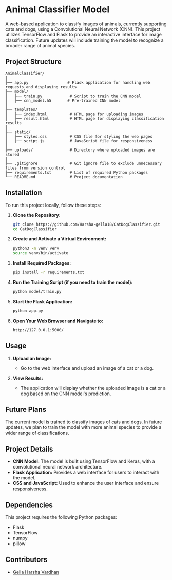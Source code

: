 
# Animal Classifier Model 

A web-based application to classify images of animals, currently supporting cats and dogs, using a Convolutional Neural Network (CNN). This project utilizes TensorFlow and Flask to provide an interactive interface for image classification. Future updates will include training the model to recognize a broader range of animal species.

## Project Structure

```
AnimalClassifier/
│
├── app.py                 # Flask application for handling web requests and displaying results
├── model/
│   ├── train.py            # Script to train the CNN model
│   ├── cnn_model.h5       # Pre-trained CNN model
│
├── templates/
│   ├── index.html          # HTML page for uploading images
│   ├── result.html         # HTML page for displaying classification results
│
├── static/
│   ├── styles.css          # CSS file for styling the web pages
│   ├── script.js           # JavaScript file for responsiveness
│
├── uploads/                # Directory where uploaded images are stored
│
├── .gitignore              # Git ignore file to exclude unnecessary files from version control
├── requirements.txt        # List of required Python packages
└── README.md               # Project documentation
```

## Installation

To run this project locally, follow these steps:

1. **Clone the Repository:**
   ```bash
   git clone https://github.com/Harsha-gella18/CatDogClassifier.git
   cd CatDogClassifier
   ```

2. **Create and Activate a Virtual Environment:**
   ```bash
   python3 -m venv venv
   source venv/bin/activate
   ```

3. **Install Required Packages:**
   ```bash
   pip install -r requirements.txt
   ```

4. **Run the Training Script (if you need to train the model):**
   ```bash
   python model/train.py
   ```

5. **Start the Flask Application:**
   ```bash
   python app.py
   ```

6. **Open Your Web Browser and Navigate to:**
   ```
   http://127.0.0.1:5000/
   ```

## Usage

1. **Upload an Image:**
   - Go to the web interface and upload an image of a cat or a dog.

2. **View Results:**
   - The application will display whether the uploaded image is a cat or a dog based on the CNN model's prediction.

## Future Plans

The current model is trained to classify images of cats and dogs. In future updates, we plan to train the model with more animal species to provide a wider range of classifications.

## Project Details

- **CNN Model:** The model is built using TensorFlow and Keras, with a convolutional neural network architecture.
- **Flask Application:** Provides a web interface for users to interact with the model.
- **CSS and JavaScript:** Used to enhance the user interface and ensure responsiveness.

## Dependencies

This project requires the following Python packages:

- Flask
- TensorFlow
- numpy
- pillow

## Contributors

- [Gella Harsha Vardhan](https://github.com/Harsha-gella18)

